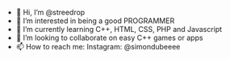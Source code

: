 - 👋 Hi, I’m @streedrop
- 👀 I’m interested in being a good PROGRAMMER
- 🌱 I’m currently learning C++, HTML, CSS, PHP and Javascript
- 💞️ I’m looking to collaborate on easy C++ games or apps
- 📫 How to reach me: Instagram: @simondubeeee

<!---
streedrop/streedrop is a ✨ special ✨ repository because its `README.md` (this file) appears on your GitHub profile.
You can click the Preview link to take a look at your changes.
--->

